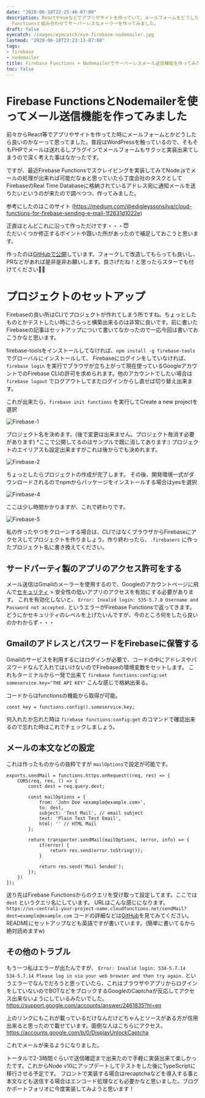 ```yaml
---
date: "2020-06-18T22:25:46-07:00"
description: ReactやVueなどでアプリやサイトを作っていて、メールフォームをどうしたら良いのか悩んでいたのですが、Nodemailerというものを見つけたのでFirebase
  Functionsと組み合わせてサーバーレスなメーラーを作ってみました。
draft: false
eyecatch: /images/eyecatch/eye-firebase-nodemailer.jpg
lastmod: "2020-06-18T23:23:13-07:00"
tags:
- firebase
- nodemailer
title: Firebase Functions + Nodemailerでサーバーレスメール送信機能を作ってみた
toc: false
---
```


# Firebase FunctionsとNodemailerを使ってメール送信機能を作ってみました
前々からReact等でアプリやサイトを作ってた時にメールフォームとかどうしたら良いのかなーって思ってました。普段はWordPressを触っているので、そもそもPHPでメールは送れるしプラグインでメールフォームもサクッと実装出来てしまうので深く考えた事はなかったです。

ですが、最近Firebase Functionsでスクレイピングを実装してみてNode.jsでメールの処理が出来れば可能だなぁと思っていたら丁度会社のタスクとしてFirebaseのReal Time Databaseに格納されているアドレス宛に通知メールを送りたいというのが来たので調べつつ、作ってみました。

参考にしたのはこのサイト (https://medium.com/@edigleyssonsilva/cloud-functions-for-firebase-sending-e-mail-1f2631d1022e)

正直ほとんどこれに沿って作っただけです・・・😇\
ただいくつか修正するポイントや躓いた所があったので補足しておこうと思います。

作ったのは[GitHubで公開](https://github.com/Nismit/cffnm)しています。フォークして改造してもらっても良いし、PRなどがあれば是非是非お願いします。良さげだね！と思ったらスターでも付けてください🙇🏻

# プロジェクトのセットアップ
Firebaseの良い所はCLIでプロジェクトが作れてしまう所ですね。ちょっとしたものとかテストしたい時にさらっと構築出来るのは非常に良いです。前に書いたFirebaseの記事はセットアップについて書いてなかったので一応今回は書いておこうかなと思います。

firebase-toolsをインストールしてなければ、`npm install -g firebase-tools` でグローバルにインストールして、
Firebaseにログインをしていなければ、 `firebase login` を実行でブラウザが立ち上がって現在使っているGoogleアカウントでのFirebase CLIの許可を求められます。他のアカウントでしたい場合は `firebase logout` でログアウトしてまたログインからし直せば切り替え出来ます。

これが出来たら、`firebase init functions` を実行してCreate a new projectを選択

![Firebase-1](/images/2020/cffnm-firebase-1.png)

プロジェクト名を決めます。(後で変更は出来ません。プロジェクト毎消す必要があります) *ここで公開してるのはサンプルで既に消してあります:)
プロジェクトのエイリアスも設定出来ますがこれは後からでも決めれます。

![Firebase-2](/images/2020/cffnm-firebase-2.png)

ちょっとしたらプロジェクトの作成が完了します。
その後、開発環境一式がダウンロードされるのでnpmからパッケージをインストールする場合はyesを選択

![Firebase-4](/images/2020/cffnm-firebase-4.png)

ここは少し時間かかりますが、これで終わりです。

![Firebase-5](/images/2020/cffnm-firebase-5.png)

私の作ったやつをクローンする場合は、CLIではなくブラウザからFirebaseにアクセスしてプロジェクトを作りましょう。作り終わったら、`.firebaserc` に作ったプロジェクト名に書き換えてください。

## サードパーティ製のアプリのアクセス許可をする
メール送信はGmailのメーラーを使用するので、Googleのアカウントページに飛んで[セキュリティ](https://myaccount.google.com/security) > 安全性の低いアプリのアクセスを有効にする必要があります。
これを有効化しないと、 `Error: Invalid login: 535-5.7.8 Username and Password not accepted.` というエラーがFirebase Functionsで返ってきます。どうにかセキュリティのレベルを上げたいんですが、今のところ何をしたら良いのかわからず・・・

## GmailのアドレスとパスワードをFirebaseに保管する
Gmailのサービスを利用するにはログインが必要で、コードの中にアドレスやパスワードなんて入れてはいけないのでFirebaseの環境変数をセットします。
これもターミナルから一発で出来て `firebase functions:config:set someservice.key="THE API KEY"` こんな感じで格納出来る。

コードからはfunctionsの機能から取得が可能。

```
const key = functions.config().someservice.key;
```

何入れたか忘れた時は `firebase functions:config:get` のコマンドで確認出来るので忘れた時はこれでチェックしましょう。

## メールの本文などの設定
これは作ったものからの抜粋ですが `mailOptions`で設定が可能です。

```
exports.sendMail = functions.https.onRequest((req, res) => {
    CORS(req, res, () => {
        const dest = req.query.dest;

        const mailOptions = {
            from: 'John Doe <example@example.com>',
            to: dest,
            subject: 'Test Mail', // email subject
            text: 'Plain Text Test Email',
            html: '' // HTML Mail
        };

        return transporter.sendMail(mailOptions, (error, info) => {
            if(error) {
                return res.send(error.toString());
            }

            return res.send('Mail Sended');
        });
    })
});
```

送り先はFirebase Functionsからのクエリを受け取って設定してます。ここでは `dest` というクエリ名にしています。
URLはこんな感じになります。 `https://us-central1-your-project-name.cloudfunctions.net/sendMail?dest=example@example.com`
コードの詳細などは[GitHub](https://github.com/Nismit/cffnm)を見てみてください。READMEにセットアップなども英語ですが書いています。(簡単に書いてるから絶対読めますw)

## その他のトラブル
もう一つ私はエラーが出たんですが、 `Error: Invalid login: 534-5.7.14 534-5.7.14 Please log in via your web browser and then try again.` というエラーでなんでだろうと思っていたら、これはブラウザやアプリからログインをしていないのでBOTなどをブロックするGoogleのCaptchaが反応してアクセス出来ないようにしているみたいでした。
https://support.google.com/accounts/answer/2461835?hl=en

上のリンクにもこれが載っているだけなんだけどちゃんとソースがある方が信用出来ると思ったので載せています。面倒な人はこちらにアクセス。
https://accounts.google.com/b/0/DisplayUnlockCaptcha

これでメールが来るようになりました。

トータルで2-3時間ぐらいで送信確認まで出来たので手軽に実装出来て楽しかったです。これからNode v10にアップデートしてテストをした後にTypeScriptに移行させる予定です。
フロントで実装する場合はrecaptchaなどを導入する事と本文なども送信する場合はエンコード処理なども必要かなと思いました。ブログかポートフォリオに今度実装してみようと思います！
